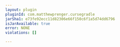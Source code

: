 ```yaml
---
layout: plugin
pluginId: com.matthewprenger.cursegradle
jarSha1: e73fe92ecc11d82306e66f150c6f1a5d74dd6796
isJarAvailable: true
error: NONE
violations: []

---
```

